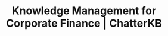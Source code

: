 ---
layout: marketing-solutions
permalink: /solutions/corporate-finance

# SEO and metadata
title: "Knowledge Management for Corporate Finance | ChatterKB"
description: "Transform financial analysis, reporting processes, and regulatory knowledge into automated workflows, compliance documentation, and strategic insights."

# Page content
hero:
  title: "Financial Intelligence That Drives Decisions."
  split_title:
    main: "Financial Intelligence"
    highlight: "That Drives Decisions."
  description: "Transform financial processes into automated workflows and living executive dashboards. Write reporting requirements in plain English, get intelligent systems that learn from every financial cycle."
  image: "/assets/images/marketing/hero-image.webp"
  primary_button:
    text: "Start Free Trial"
    url: "https://app.chatterkb.com/auth/signup"
  secondary_button:
    text: "Schedule Demo"
    url: "https://calendar.google.com/calendar/u/0/appointments/schedules/AcZssZ0oYQ10osj27ugUfwOrSoV893uJ-kWPhIKNBhII5bTlwc3j6HdkEunH29TciGeOttFjfxqEn92O"

problems:
  section_title: "Corporate Finance Knowledge Challenges"
  items:
    - title: "Critical Analysis Buried in Spreadsheets"
      description: "Financial insights and analysis methodologies are trapped in individual spreadsheets and emails. When analysts leave, their expertise and models disappear with them."
    - title: "Manual Financial Processes That Should Be Automated"
      description: "Finance teams follow complex reporting workflows manually because converting financial procedures into automated systems requires technical expertise you don't have."
    - title: "Static Reports in a Dynamic Financial Environment"
      description: "Executive dashboards and compliance reports are outdated the moment you create them. You need living financial intelligence that updates automatically as data flows in."

solution:
  title: "From Spreadsheet Chaos to Intelligent Financial Automation"
  description: "ChatterKB captures your financial expertise and converts it into automated workflows and dynamic executive dashboards. Describe reporting requirements in plain English—get intelligent systems that execute and learn from financial outcomes."
  image: "/assets/images/marketing/workflow-diagram.webp"
  steps:
    - title: "Capture & Convert Financial Knowledge"
      description: "Upload financial models, analysis templates, and reporting procedures. Describe new financial workflows in plain English—ChatterKB converts them into executable automation."
      image: "/assets/images/marketing/workflow-step1.webp"
      badges:
        - "Financial Workflow Automation"
        - "Analysis Templates"
        - "Reporting Processes"
        - "Compliance Procedures"
        - "Model Integration"
    - title: "Create Living Executive Dashboards"
      description: "Build dynamic dashboards that automatically update with financial metrics, compliance status, and strategic indicators. Real-time financial intelligence without manual compilation."
      image: "/assets/images/marketing/workflow-step2.webp"
      badges:
        - "Executive KPIs"
        - "Financial Metrics"
        - "Compliance Tracking"
        - "Strategic Indicators"
    - title: "Execute & Learn from Financial Cycles"
      description: "Financial workflows execute automatically and get smarter with each reporting cycle. The system builds financial memory, improving analysis recommendations over time."
      image: "/assets/images/marketing/workflow-step3.webp"
      badges:
        - "Automated Financial Execution"
        - "Cycle Learning"
        - "Strategic Intelligence"

features:
  tagline: "CAPTURE • AUTOMATE • ANALYZE"
  title: "Built for Financial Excellence"
  items:
    - icon: "bi-graph-up"
      title: "Prose-to-Process Financial Automation"
      description: "Convert financial procedures into executable workflows by describing them in plain English. No technical complexity—just write strategic financial processes."
      image: "/assets/images/marketing/feature-pin.png"
    - icon: "bi-speedometer2"
      title: "Living Executive Dashboards"
      description: "Create dynamic dashboards that automatically update with financial metrics, compliance indicators, and strategic KPIs. Always current financial intelligence."
      image: "/assets/images/marketing/feature-docs.webp"
    - icon: "bi-file-earmark-spreadsheet"
      title: "Memory-Centric Financial Intelligence"
      description: "System learns from every financial cycle, analysis outcome, and strategic decision. Financial knowledge compounds over time, improving decision quality continuously."
      image: "/assets/images/marketing/feature-sop.png"
    - icon: "bi-clock"
      title: "Intelligent Reporting Automation"
      description: "Automated report generation that gets smarter with each cycle. Timeline execution tracks financial processes without exposing technical complexity."
      image: "/assets/images/marketing/feature-team.webp"

branded_content:
  title: "Turn Financial Expertise Into Business Development"
  description: "Create branded, public knowledge bases that showcase your financial expertise while generating business leads. Position your organization as the trusted authority in financial intelligence."
  image: "/assets/images/marketing/custom-branding.webp"
  features:
    - title: "Custom Financial Branding"
      description: "Add your company's logo, colors, and custom CSS for complete brand control"
    - title: "Business Lead Generation"
      description: "Capture prospects through valuable financial insights and market analysis"
    - title: "Financial Thought Leadership"
      description: "Position your organization as the financial authority in your sector"
    - title: "Client Self-Service Portal"
      description: "Reduce client inquiries with intelligent, branded financial resources"

enterprise:
  title: "Enterprise-Grade Security Without the Enterprise Headaches"
  description: "Deploy ChatterKB on your infrastructure with complete data sovereignty, advanced RAG capabilities for financial document intelligence, and zero-trust security architecture designed for financial environments."

cta:
  title: "Ready to Elevate Your Financial Operations?"
  description: "See how ChatterKB can help your finance team work smarter, report faster, and drive better business decisions with intelligent automation that learns from financial expertise."
  image: "/assets/images/marketing/product-screenshot.png"
  primary_button:
    text: "Start Free Trial"
    url: "https://app.chatterkb.com/auth/signup"
  secondary_button:
    text: "Schedule Demo"
    url: "https://calendar.google.com/calendar/u/0/appointments/schedules/AcZssZ0oYQ10osj27ugUfwOrSoV893uJ-kWPhIKNBhII5bTlwc3j6HdkEunH29TciGeOttFjfxqEn92O"
--- 